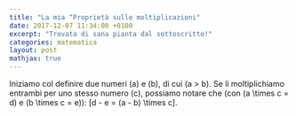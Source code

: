 ```yaml
---
title: "La mia “Proprietà sulle moltiplicazioni"
date: 2017-12-07 11:34:00 +0100
excerpt: "Trovata di sana pianta dal sottoscritto!"
categories: matematica
layout: post
mathjax: true
---
```

Iniziamo col definire due numeri \(a\) e \(b\), di cui \(a > b\).
Se li moltiplichiamo entrambi per uno stesso numero \(c\), possiamo notare che (con \(a \times c = d\) e \(b \times c = e\)):
\[d - e = (a - b) \times c\].